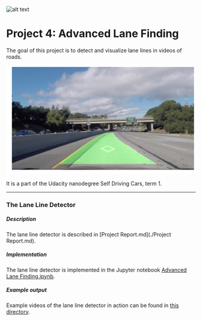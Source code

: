 ![alt text](https://img.shields.io/badge/Course-Udacity--SDC-blue.svg)

# **Project 4: Advanced Lane Finding** 

The goal of this project is to detect and visualize lane lines in videos of roads.

![Detected lane lines](./report_images/detected_lanes.png "Detected lane lines")

It is a part of the Udacity nanodegree Self Driving Cars, term 1. 

---

### The Lane Line Detector

##### Description
The lane line detector is described in [Project Report.md](./Project Report.md). 

##### Implementation
The lane line detector is implemented in the Jupyter notebook [Advanced Lane Finding.ipynb](./Advanced_Lane_Finding.ipynb).

##### Example output
Example videos of the lane line detector in action can be found in [this directory](./test_videos_output).